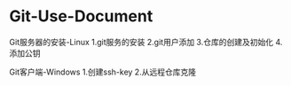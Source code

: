# Git-Use-Document

Git服务器的安装-Linux
1.git服务的安装
2.git用户添加
3.仓库的创建及初始化
4.添加公钥

Git客户端-Windows
1.创建ssh-key
2.从远程仓库克隆
